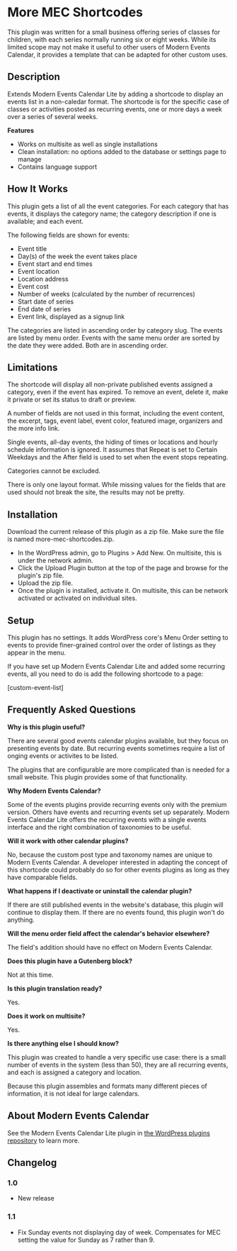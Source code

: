 # More MEC Shortcodes

This plugin was written for a small business offering series of classes for children, with each series normally running six or eight weeks. While its limited scope may not make it useful to other users of Modern Events Calendar, it provides a template that can be adapted for other custom uses.

## Description

Extends Modern Events Calendar Lite by adding a shortcode to display an events list in a non-caledar format. The shortcode is for the specific case of classes or activities posted as recurring events, one or more days a week over a series of several weeks.

**Features**

* Works on multisite as well as single installations
* Clean installation: no options added to the database or settings page to manage
* Contains language support

## How It Works

This plugin gets a list of all the event categories. For each category that has events, it displays the category name; the category description if one is available; and each event.

The following fields are shown for events:

* Event title
* Day(s) of the week the event takes place
* Event start and end times
* Event location
* Location address
* Event cost
* Number of weeks (calculated by the number of recurrences)
* Start date of series
* End date of series
* Event link, displayed as a signup link

The categories are listed in ascending order by category slug. The events are listed by menu order. Events with the same menu order are sorted by the date they were added. Both are in ascending order.

## Limitations

The shortcode will display all non-private published events assigned a category, even if the event has expired. To remove an event, delete it, make it private or set its status to draft or preview.

A number of fields are not used in this format, including the event content, the excerpt, tags, event label, event color, featured image, organizers and the more info link.

Single events, all-day events, the hiding of times or locations and hourly schedule information is ignored. It assumes that Repeat is set to Certain Weekdays and the After field is used to set when the event stops repeating.

Categories cannot be excluded.

There is only one layout format. While missing values for the fields that are used should not break the site, the results may not be pretty.

## Installation

Download the current release of this plugin as a zip file. Make sure the file is named more-mec-shortcodes.zip.

* In the WordPress admin, go to Plugins > Add New. On multisite, this is under the network admin.
* Click the Upload Plugin button at the top of the page and browse for the plugin's zip file.
* Upload the zip file.
* Once the plugin is installed, activate it. On multisite, this can be network activated or activated on individual sites.

## Setup

This plugin has no settings. It adds WordPress core's Menu Order setting to events to provide finer-grained control over the order of listings as they appear in the menu.

If you have set up Modern Events Calendar Lite and added some recurring events, all you need to do is add the following shortcode to a page:

[custom-event-list]

## Frequently Asked Questions

**Why is this plugin useful?**

There are several good events calendar plugins available, but they focus on presenting events by date. But recurring events sometimes require a list of onging events or activites to be listed.

The plugins that are configurable are more complicated than is needed for a small website. This plugin provides some of that functionality.

**Why Modern Events Calendar?**

Some of the events plugins provide recurring events only with the premium version. Others have events and recurring events set up separately. Modern Events Calendar Lite offers the recurring events with a single events interface and the right combination of taxonomies to be useful.

**Will it work with other calendar plugins?**

No, because the custom post type and taxonomy names are unique to Modern Events Calendar. A developer interested in adapting the concept of this shortcode could probably do so for other events plugins as long as they have comparable fields.

**What happens if I deactivate or uninstall the calendar plugin?**

If there are still published events in the website's database, this plugin will continue to display them. If there are no events found, this plugin won't do anything.

**Will the menu order field affect the calendar's behavior elsewhere?**

The field's addition should have no effect on Modern Events Calendar.

**Does this plugin have a Gutenberg block?**

Not at this time.

**Is this plugin translation ready?**

Yes.

**Does it work on multisite?**

Yes.

**Is there anything else I should know?**

This plugin was created to handle a very specific use case: there is a small number of events in the system (less than 50), they are all recurring events, and each is assigned a category and location.

Because this plugin assembles and formats many different pieces of information, it is not ideal for large calendars.

## About Modern Events Calendar

See the Modern Events Calendar Lite plugin in [the WordPress plugins repository](https://wordpress.org/plugins/modern-events-calendar-lite/) to learn more.

## Changelog

### 1.0

* New release

### 1.1

* Fix Sunday events not displaying day of week. Compensates for MEC setting the value for Sunday as 7 rather than 9.